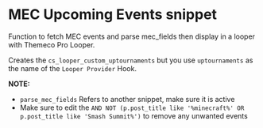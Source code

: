 # MEC Upcoming Events snippet
Function to fetch MEC events and parse mec_fields then display in a looper with Themeco Pro Looper.

Creates the `cs_looper_custom_uptournaments` but you use `uptournaments` as the name of the `Looper Provider` Hook.

**NOTE:**
* `parse_mec_fields` Refers to another snippet, make sure it is active
* Make sure to edit the `AND NOT (p.post_title like '%minecraft%' OR p.post_title like 'Smash Summit%')` to remove any unwanted events
